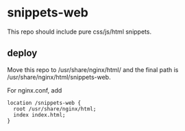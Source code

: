 # snippets-web

This repo should include pure css/js/html snippets.

## deploy

Move this repo to /usr/share/nginx/html/ and the final path is /usr/share/nginx/html/snippets-web.

For nginx.conf, add

```
location /snippets-web {
  root /usr/share/nginx/html;
  index index.html;
}
```
